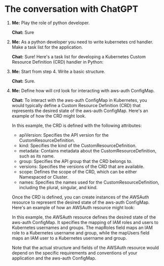 # The conversation with ChatGPT

1. __Me:__ Play the role of python developer.

   __Chat:__ Sure
2. __Me:__ As a python developer you need to write kubernetes crd handler. Make a task list for the application.
   
   __Chat:__ Sure! Here's a task list for developing a Kubernetes Custom Resource Definition (CRD) handler in Python:
3. __Me:__ Start from step 4. Write a basic structure.
    
    __Chat:__ Sure.
4. __Me:__ Define how will crd look for interacting with aws-auth ConfigMap.

    __Chat:__ To interact with the aws-auth ConfigMap in Kubernetes, you would typically define a Custom Resource Definition (CRD) that represents the desired state of the aws-auth ConfigMap. Here's an example of how the CRD might look.

    In this example, the CRD is defined with the following attributes:

    * apiVersion: Specifies the API version for the CustomResourceDefinition.
    * kind: Specifies the kind of the CustomResourceDefinition.
    * metadata: Contains metadata about the CustomResourceDefinition, such as its name.
    * group: Specifies the API group that the CRD belongs to.
    * versions: Specifies the versions of the CRD that are available.
    * scope: Defines the scope of the CRD, which can be either Namespaced or Cluster.
    * names: Specifies the names used for the CustomResourceDefinition, including the plural, singular, and kind.

    Once the CRD is defined, you can create instances of the AWSAuth resource to represent the desired state of the aws-auth ConfigMap. Here's an example of how an AWSAuth resource might look:

    In this example, the AWSAuth resource defines the desired state of the aws-auth ConfigMap. It specifies the mapping of IAM roles and users to Kubernetes usernames and groups. The mapRoles field maps an IAM role to a Kubernetes username and group, while the mapUsers field maps an IAM user to a Kubernetes username and group.

    Note that the actual structure and fields of the AWSAuth resource would depend on the specific requirements and conventions of your application and the aws-auth ConfigMap.